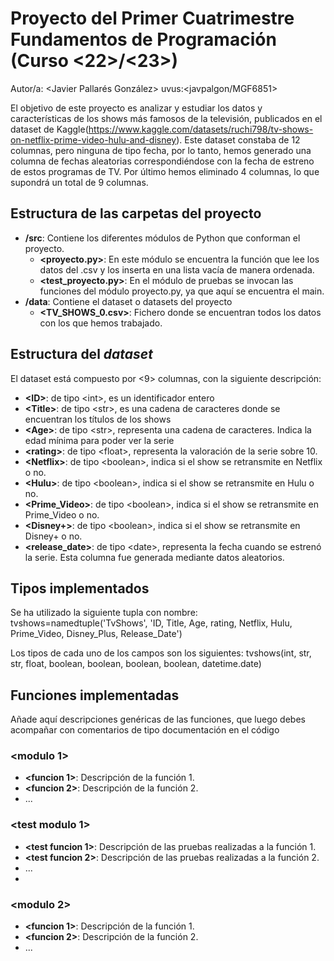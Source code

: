 # Proyecto del Primer Cuatrimestre Fundamentos de Programación (Curso  \<22\>/\<23\>)
Autor/a: \<Javier Pallarés González\>   uvus:\<javpalgon/MGF6851\>

El objetivo de este proyecto es analizar y estudiar los datos y características de los shows más famosos de la televisión, publicados en el dataset de Kaggle(https://www.kaggle.com/datasets/ruchi798/tv-shows-on-netflix-prime-video-hulu-and-disney). Este dataset constaba de 12 columnas, pero ninguna de tipo fecha, por lo tanto, hemos generado una columna de fechas aleatorias correspondiéndose con la fecha de estreno de estos programas de TV. Por último hemos eliminado 4 columnas, lo que supondrá un total de 9 columnas.


## Estructura de las carpetas del proyecto

* **/src**: Contiene los diferentes módulos de Python que conforman el proyecto.
  * **\<proyecto.py\>**: En este módulo se encuentra la función que lee los datos del .csv y los inserta en una lista vacía de manera ordenada.
  * **\<test_proyecto.py\>**: En el módulo de pruebas se invocan las funciones del módulo proyecto.py, ya que aquí se encuentra el main. 
* **/data**: Contiene el dataset o datasets del proyecto
    * **\<TV_SHOWS_0.csv\>**: Fichero donde se encuentran todos los datos con los que hemos trabajado.

    
## Estructura del *dataset*

El dataset está compuesto por \<9\> columnas, con la siguiente descripción:

* **\<ID>**: de tipo \<int\>, es un identificador entero
* **\<Title>**: de tipo \<str\>, es una cadena de caracteres donde se encuentran los títulos de los shows
* **\<Age>**: de tipo \<str\>, representa una cadena de caracteres. Indica la edad mínima para poder ver la serie
* **\<rating>**: de tipo \<float\>, representa la valoración de la serie sobre 10.
* **\<Netflix>**: de tipo \<boolean\>, indica si el show se retransmite en Netflix o no.
* **\<Hulu>**: de tipo \<boolean\>, indica si el show se retransmite en Hulu o no.
* **\<Prime_Video>**: de tipo \<boolean\>, indica si el show se retransmite en Prime_Video o no.
* **\<Disney+>**: de tipo \<boolean\>, indica si el show se retransmite en Disney+ o no.
* **\<release_date>**: de tipo \<date\>, representa la fecha cuando se estrenó la serie. Esta columna fue generada mediante datos aleatorios.

## Tipos implementados

Se ha utilizado la siguiente tupla con nombre:
tvshows=namedtuple('TvShows', 'ID, Title, Age, rating, Netflix, Hulu, Prime_Video, Disney_Plus, Release_Date')

Los tipos de cada uno de los campos son los siguientes:
tvshows(int, str, str, float, boolean, boolean, boolean, boolean, datetime.date)

## Funciones implementadas
Añade aquí descripciones genéricas de las funciones, que luego debes acompañar con comentarios de tipo documentación en el código

### \<modulo 1\>

* **<funcion 1>**: Descripción de la función 1.
* **<funcion 2>**: Descripción de la función 2.
* ...

### \<test modulo 1\>

* **<test funcion 1>**: Descripción de las pruebas realizadas a la función 1.
* **<test funcion 2>**: Descripción de las pruebas realizadas a la función 2.
* ...
* 
### \<modulo 2\>

* **<funcion 1>**: Descripción de la función 1.
* **<funcion 2>**: Descripción de la función 2.
* ...
